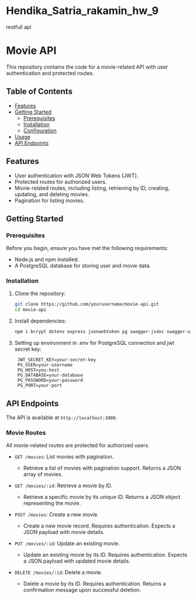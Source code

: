 # Hendika_Satria_rakamin_hw_9
restfull api

# Movie API

This repository contains the code for a movie-related API with user authentication and protected routes.

## Table of Contents

- [Features](#features)
- [Getting Started](#getting-started)
  - [Prerequisites](#prerequisites)
  - [Installation](#installation)
  - [Configuration](#configuration)
- [Usage](#usage)
- [API Endpoints](#api-endpoints)
## Features

- User authentication with JSON Web Tokens (JWT).
- Protected routes for authorized users.
- Movie-related routes, including listing, retrieving by ID, creating, updating, and deleting movies.
- Pagination for listing movies.

## Getting Started

### Prerequisites

Before you begin, ensure you have met the following requirements:

- Node.js and npm installed.
- A PostgreSQL database for storing user and movie data.

### Installation

1. Clone the repository:

   ```bash
   git clone https://github.com/yourusername/movie-api.git
   cd movie-api

2. Install dependencies:
   ```bash
   npm i bcrypt dotenv express jsonwebtoken pg swagger-jsdoc swagger-ui-express

4. Setting up environment in .env for PostgreSQL connection and jwt secret key:
   ```env
    JWT_SECRET_KEY=your-secret-key
    PG_USER=your-username
    PG_HOST=you-host
    PG_DATABASE=your-database
    PG_PASSWORD=your-password
    PG_PORT=your-port

## API Endpoints

The API is available at `http://localhost:3000`.

### Movie Routes

All movie-related routes are protected for authorized users.

- `GET /movies`: List movies with pagination.
  - Retrieve a list of movies with pagination support. Returns a JSON array of movies.

- `GET /movies/:id`: Retrieve a movie by ID.
  - Retrieve a specific movie by its unique ID. Returns a JSON object representing the movie.

- `POST /movies`: Create a new movie.
  - Create a new movie record. Requires authentication. Expects a JSON payload with movie details.

- `PUT /movies/:id`: Update an existing movie.
  - Update an existing movie by its ID. Requires authentication. Expects a JSON payload with updated movie details.

- `DELETE /movies/:id`: Delete a movie.
  - Delete a movie by its ID. Requires authentication. Returns a confirmation message upon successful deletion.

